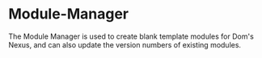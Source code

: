 # Module-Manager
The Module Manager is used to create blank template modules for Dom's Nexus, and can also update the version numbers of existing modules.
